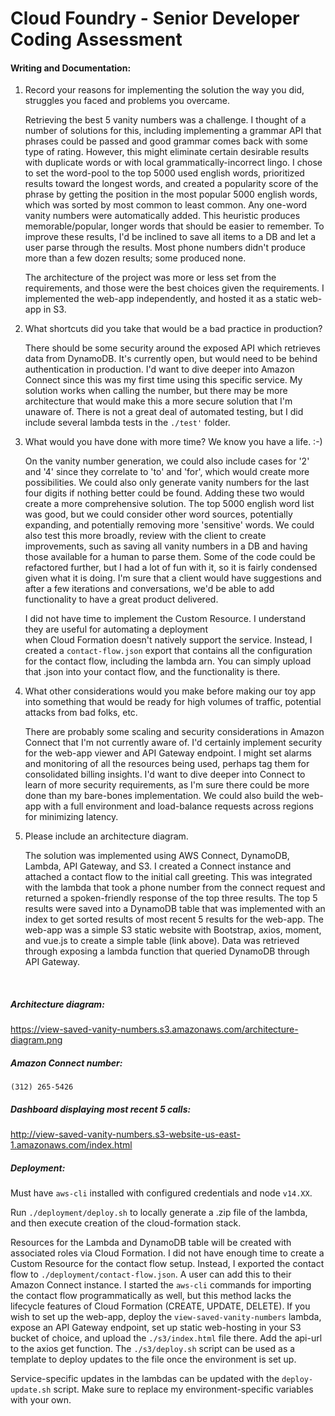 # Cloud Foundry - Senior Developer Coding Assessment

#### Writing and Documentation:

1. Record your reasons for implementing the solution the way you did, struggles you faced and problems you overcame.

    Retrieving the best 5 vanity numbers was a challenge. I thought of a number of solutions for this, including 
    implementing a grammar API that phrases could be passed and good grammar comes back with some type of rating. 
    However, this might eliminate certain desirable results with duplicate words or with local grammatically-incorrect lingo. 
    I chose to set the word-pool to the top 5000 used english words, prioritized results toward the longest words,
    and created a popularity score of the phrase by getting the position in the most popular 5000 english words,
    which was sorted by most common to least common. Any one-word vanity numbers were automatically added.
    This heuristic produces memorable/popular, longer words that should be easier to remember.
    To improve these results, I'd be inclined to save all items to a DB and let a user parse through the results. 
    Most phone numbers didn't produce more than a few dozen results; some produced none. 
    
    The architecture of the project was more or less set from the requirements, and those were the best choices given 
    the requirements. I implemented the web-app independently, and hosted it as a static web-app in S3.

2. What shortcuts did you take that would be a bad practice in production?

    There should be some security around the exposed API which retrieves data from DynamoDB. It's currently open, but 
    would need to be behind authentication in production. I'd want to dive deeper into Amazon Connect since this was 
    my first time using this specific service. My solution works when calling the number, but there may be more architecture
    that would make this a more secure solution that I'm unaware of. There is not a great deal of automated testing, 
    but I did include several lambda tests in the `./test'` folder. 
   
3. What would you have done with more time? We know you have a life. :-)

    On the vanity number generation, we could also include cases for '2' and '4' since they correlate to 'to' and 'for', 
    which would create more possibilities. We could also only generate vanity numbers for the last four digits if 
    nothing better could be found. Adding these two would create a more comprehensive solution. The top 5000 english word list
    was good, but we could consider other word sources, potentially expanding, and potentially removing more 'sensitive' words.
    We could also test this more broadly, review with the client to create improvements, such as saving all 
    vanity numbers in a DB and having those available for a human to parse them. Some of the code could be refactored further,
    but I had a lot of fun with it, so it is fairly condensed given what it is doing. I'm sure that a client would have suggestions 
    and after a few iterations and conversations, we'd be able to add functionality to have a great product delivered. 
    
    I did not have time to implement the Custom Resource. I understand they are useful for automating a deployment  
    when Cloud Formation doesn't natively support the service. Instead, I created a `contact-flow.json` export that contains 
    all the configuration for the contact flow, including the lambda arn. You can simply upload that .json into your contact flow, 
    and the functionality is there. 

4. What other considerations would you make before making our toy app into something that would be ready for high volumes of traffic, potential attacks from bad folks, etc.

    There are probably some scaling and security considerations in Amazon Connect that I'm not currently aware of. I'd certainly
    implement security for the web-app viewer and API Gateway endpoint. I might set alarms and monitoring of all the resources being used, perhaps
    tag them for consolidated billing insights. I'd want to dive deeper into Connect to learn of more security requirements,
    as I'm sure there could be more done than my bare-bones implementation. We could also build the web-app with a full 
    environment and load-balance requests across regions for minimizing latency. 

5. Please include an architecture diagram.

    The solution was implemented using AWS Connect, DynamoDB, Lambda, API Gateway, and S3. I created a Connect instance 
    and attached a contact flow to the initial call greeting. This was integrated with the lambda that took a phone number 
    from the connect request and returned a spoken-friendly response of the top three results. 
    The top 5 results were saved into a DynamoDB table that was implemented with an index to get sorted results of most 
    recent 5 results for the web-app. The web-app was a simple S3 static website with Bootstrap, axios, moment, and vue.js to 
    create a simple table (link above). Data was retrieved through exposing a lambda function that queried DynamoDB through API Gateway. 
   
<br>

##### Architecture diagram:
<a target="_blank" href="https://view-saved-vanity-numbers.s3.amazonaws.com/architecture-diagram.png">
https://view-saved-vanity-numbers.s3.amazonaws.com/architecture-diagram.png
</a>
    
##### Amazon Connect number:
`(312) 265-5426`

##### Dashboard displaying most recent 5 calls:
<a target="_blank" href="http://view-saved-vanity-numbers.s3-website-us-east-1.amazonaws.com/index.html">
http://view-saved-vanity-numbers.s3-website-us-east-1.amazonaws.com/index.html
</a>

##### Deployment:

Must have `aws-cli` installed with configured credentials and node `v14.XX`.

Run `./deployment/deploy.sh` to locally generate a .zip file of the lambda, and then execute creation of the cloud-formation stack. 

Resources for the Lambda and DynamoDB table will be created with associated roles via Cloud Formation. I did not have enough time to create a Custom Resource
for the contact flow setup. Instead, I exported the contact flow to `./deployment/contact-flow.json`. A user can add this to 
their Amazon Connect instance. I started the `aws-cli` commands for importing the contact flow programmatically as well, 
but this method lacks the lifecycle features of Cloud Formation (CREATE, UPDATE, DELETE). 
If you wish to set up the web-app, deploy the `view-saved-vanity-numbers` lambda, expose an API Gateway endpoint, 
set up static web-hosting in your S3 bucket of choice, and upload the `./s3/index.html` file there. Add the api-url to the axios get function.
The `./s3/deploy.sh` script can be used as a template to deploy updates to the file once the environment is set up.  

Service-specific updates in the lambdas can be updated with the `deploy-update.sh` script. Make sure to replace my environment-specific
variables with your own. 
